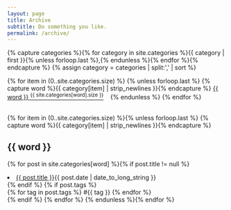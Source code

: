 ```yaml
---
layout: page
title: Archive
subtitle: Do something you like.
permalink: /archive/
---
```


<div class="home">
{% capture categories %}{% for category in site.categories %}{{ category | first }}{% unless forloop.last %},{% endunless %}{% endfor %}{% endcapture %}
{% assign category = categories | split:',' | sort %}


{% for item in (0..site.categories.size) %}
	{% unless forloop.last %}
    	{% capture word %}{{ category[item] | strip_newlines }}{% endcapture %}
		<a href="#{{ word }}">{{ word }}&nbsp;<sup>{{ site.categories[word].size }}</sup></a>&nbsp;&nbsp;&nbsp;
    {% endunless %}
{% endfor %}
<br/><br/>


{% for item in (0..site.categories.size) %}{% unless forloop.last %}
{% capture word %}{{ category[item] | strip_newlines }}{% endcapture %}
<h2 class="post-list" id="{{ word }}">{{ word }}</h2>

{% for post in site.categories[word] %}{% if post.title != null %}
<li><a class="post-link" href="{{ post.url | prepend: site.baseurl }}">{{ post.title }}</a><span class="post-date">{{ post.date | date_to_long_string }}</span></li>
{% endif %}
{% if post.tags %}
			<div class="post-tags">
				{% for tag in post.tags %}
				<span class="post-tag">#{{ tag }}</span>
				{% endfor %}
			</div>
			{% endif %}
			{% endfor %}
{% endunless %}{% endfor %}
<br/><br/>

</div>